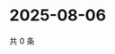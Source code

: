# 2025-08-06

共 0 条

<!-- BEGIN ZHIHUQUESTIONS -->
<!-- 最后更新时间 Wed Aug 06 2025 06:12:48 GMT+0800 (China Standard Time) -->

<!-- END ZHIHUQUESTIONS -->
